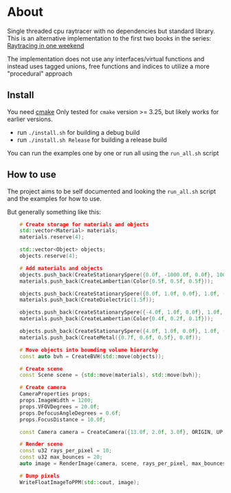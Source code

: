 # About

Single threaded cpu raytracer with no dependencies but standard library.
This is an alternative implementation to the first two books in the series:
[Raytracing in one weekend](https://raytracing.github.io/)

The implementation does not use any interfaces/virtual functions and instead
uses tagged unions, free functions and indices to utilize a more "procedural" approach

## Install

You need [cmake](https://cmake.org/)
Only tested for `cmake` version >= 3.25, but likely works for earlier versions.

- run `./install.sh` for building a debug build
- run `./install.sh Release` for building a release build

You can run the examples one by one or run all using the `run_all.sh` script

## How to use

The project aims to be self documented and looking the `run_all.sh` script and the
examples for how to use.

But generally something like this:

```cpp
    # Create storage for materials and objects
    std::vector<Material> materials;
    materials.reserve(4);

    std::vector<Object> objects;
    objects.reserve(4);

    # Add materials and objects
    objects.push_back(CreateStationarySpere({0.0f, -1000.0f, 0.0f}, 1000.0f, (u32)materials.size()));
    materials.push_back(CreateLambertian(Color{0.5f, 0.5f, 0.5f}));

    objects.push_back(CreateStationarySpere({0.0f, 1.0f, 0.0f}, 1.0f, (u32)materials.size()));
    materials.push_back(CreateDielectric(1.5f));

    objects.push_back(CreateStationarySpere({-4.0f, 1.0f, 0.0f}, 1.0f, (u32)materials.size()));
    materials.push_back(CreateLambertian(Color{0.4f, 0.2f, 0.1f}));

    objects.push_back(CreateStationarySpere({4.0f, 1.0f, 0.0f}, 1.0f, (u32)materials.size()));
    materials.push_back(CreateMetal({0.7f, 0.6f, 0.5f}, 0.0f));

    # Move objects into bounding volume hierarchy
    const auto bvh = CreateBVH(std::move(objects));

    # Create scene
    const Scene scene = {std::move(materials), std::move(bvh)};

    # Create camera
    CameraProperties props;
    props.ImageWidth = 1200;
    props.VFOVDegrees = 20.0f;
    props.DefocusAngleDegrees = 0.6f;
    props.FocusDistance = 10.0f;

    const Camera camera = CreateCamera({13.0f, 2.0f, 3.0f}, ORIGIN, UP, props);

    # Render scene
    const u32 rays_per_pixel = 10;
    const u32 max_bounces = 20;
    auto image = RenderImage(camera, scene, rays_per_pixel, max_bounces);

    # Dump pixels
    WriteFloatImageToPPM(std::cout, image);

```
